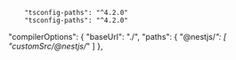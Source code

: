 		"tsconfig-paths": "^4.2.0"
		"tsconfig-paths": "^4.2.0"


"compilerOptions": {
		"baseUrl": "./",
		"paths": {
			"@nestjs/*": [
				"customSrc/@nestjs/*"
			]
		},